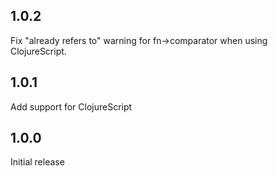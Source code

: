 ## 1.0.2

Fix "already refers to" warning for fn->comparator when using ClojureScript.

## 1.0.1

Add support for ClojureScript

## 1.0.0

Initial release
